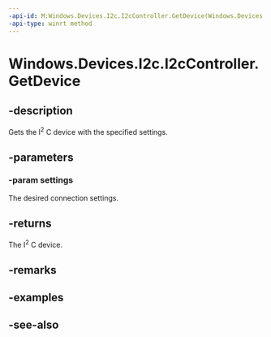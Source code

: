----api-id: M:Windows.Devices.I2c.I2cController.GetDevice(Windows.Devices.I2c.I2cConnectionSettings)
-api-type: winrt method
---<!-- Method syntaxpublic Windows.Devices.I2c.I2cDevice GetDevice(Windows.Devices.I2c.I2cConnectionSettings settings)--># Windows.Devices.I2c.I2cController.GetDevice## -descriptionGets the I<sup>2</sup> C device with the specified settings.## -parameters### -param settingsThe desired connection settings.## -returnsThe I<sup>2</sup> C device.## -remarks## -examples## -see-also